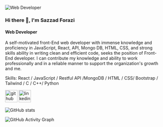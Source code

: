 
![Web Developer](https://media-exp1.licdn.com/dms/image/C4E16AQER-Zz8dV4sYA/profile-displaybackgroundimage-shrink_350_1400/0/1631205617659?e=1638403200&v=beta&t=Fsqq1wE9DxN0YLpjUEN7R1CLMoAbl_LRYruLq79f6Bc)
### Hi there 👋, I'm Sazzad Forazi
#### Web Developer


A self-motivated front-End web developer with immense knowledge and proficiency in JavaScript, React, API, Mongo DB, HTML, CSS, and strong skills ability in writing clean and efficient code, seeks the position of Front-End developer. I can contribute my knowledge and ability to work professionally and in a reliable manner to support the organization's growth and me.

Skills: React / JavaScript / Restful API /MongoDB / HTML / CSS/ Bootstrap / Tailwind / C /  C++/  Python



[<img src='https://cdn.jsdelivr.net/npm/simple-icons@3.0.1/icons/github.svg' alt='github' height='40'>](https://github.com/SazzadForazi)  [<img src='https://cdn.jsdelivr.net/npm/simple-icons@3.0.1/icons/linkedin.svg' alt='linkedin' height='40'>](https://www.linkedin.com/in/www.linkedin.com/in/sazzad-hossain-forazi/)  

![GitHub stats](https://github-readme-stats.vercel.app/api?username=SazzadForazi&show_icons=true&count_private=true)  

![GitHub Activity Graph](https://activity-graph.herokuapp.com/graph?username=SazzadForazi)  

